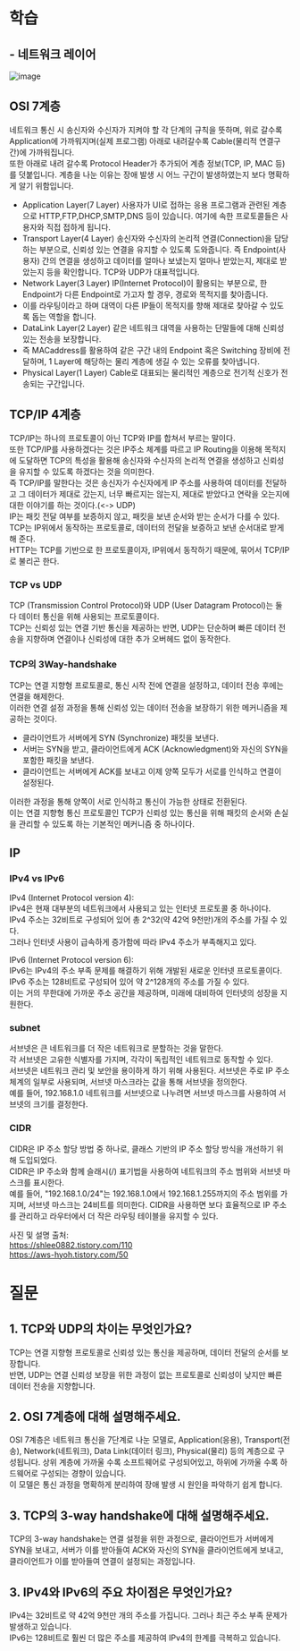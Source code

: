 # 학습
## - 네트워크 레이어
![image](https://github.com/dev-team-study/cs-study/assets/76809524/5311d57b-b207-4aa0-803e-9c392fd3aa6e)

## OSI 7계층
네트워크 통신 시 송신자와 수신자가 지켜야 할 각 단계의 규칙을 뜻하며, 위로 갈수록 Application에 가까워지며(실제 프로그램) 아래로 내려갈수록 Cable(물리적 연결구간)에 가까워집니다.    
또한 아래로 내려 갈수록 Protocol Header가 추가되어 계층 정보(TCP, IP, MAC 등)를 덧붙입니다. 계층을 나눈 이유는 장애 발생 시 어느 구간이 발생하였는지 보다 명확하게 알기 위함입니다.

- Application Layer(7 Layer)
사용자가 UI로 접하는 응용 프로그램과 관련된 계층으로 HTTP,FTP,DHCP,SMTP,DNS 등이 있습니다. 여기에 속한 프로토콜들은 사용자와 직접 접하게 됩니다.
- Transport Layer(4 Layer)
송신자와 수신자의 논리적 연결(Connection)을 담당하는 부분으로, 신뢰성 있는 연결을 유지할 수 있도록 도와줍니다. 즉 Endpoint(사용자) 간의 연결을 생성하고 데이터를 얼마나 보냈는지 얼마나 받았는지, 제대로 받았는지 등을 확인합니다. TCP와 UDP가 대표적입니다.
- Network Layer(3 Layer)
IP(Internet Protocol)이 활용되는 부분으로, 한 Endpoint가 다른 Endpoint로 가고자 할 경우, 경로와 목적지를 찾아줍니다.   
- 이를 라우팅이라고 하며 대역이 다른 IP들이 목적지를 향해 제대로 찾아갈 수 있도록 돕는 역할을 합니다.  
- DataLink Layer(2 Layer)
같은 네트워크 대역을 사용하는 단말들에 대해 신뢰성 있는 전송을 보장합니다.  
- 즉 MACaddress를 활용하여 같은 구간 내의 Endpoint 혹은 Switching 장비에 전달하며, 1 Layer에 해당하는 물리 계층에 생길 수 있는 오류를 찾아냅니다.  
- Physical Layer(1 Layer)
Cable로 대표되는 물리적인 계층으로 전기적 신호가 전송되는 구간입니다.

 

## TCP/IP 4계층
TCP/IP는 하나의 프로토콜이 아닌 TCP와 IP를 합쳐서 부르는 말이다.   
또한 TCP/IP를 사용하겠다는 것은 IP주소 체계를 따르고 IP Routing을 이용해 목적지에 도달하면 TCP의 특성을 활용해 송신자와 수신자의 논리적 연결을 생성하고 신뢰성을 유지할 수 있도록 하겠다는 것을 의미한다.   
즉 TCP/IP를 말한다는 것은 송신자가 수신자에게 IP 주소를 사용하여 데이터를 전달하고 그 데이터가 제대로 갔는지, 너무 빠르지는 않는지, 제대로 받았다고 연락을 오는지에 대한 이야기를 하는 것이다.(<-> UDP)    
IP는 패킷 전달 여부를 보증하지 않고, 패킷을 보낸 순서와 받는 순서가 다를 수 있다.  
TCP는 IP위에서 동작하는 프로토콜로, 데이터의 전달을 보증하고 보낸 순서대로 받게 해 준다.  
HTTP는 TCP를 기반으로 한 프로토콜이자, IP위에서 동작하기 때문에, 묶어서 TCP/IP로 불리곤 한다.

### TCP vs UDP
TCP (Transmission Control Protocol)와 UDP (User Datagram Protocol)는 둘 다 데이터 통신을 위해 사용되는 프로토콜이다.    
TCP는 신뢰성 있는 연결 기반 통신을 제공하는 반면, UDP는 단순하며 빠른 데이터 전송을 지향하며 연결이나 신뢰성에 대한 추가 오버헤드 없이 동작한다.  

### TCP의 3Way-handshake
TCP는 연결 지향형 프로토콜로, 통신 시작 전에 연결을 설정하고, 데이터 전송 후에는 연결을 해제한다.  
이러한 연결 설정 과정을 통해 신뢰성 있는 데이터 전송을 보장하기 위한 메커니즘을 제공하는 것이다.  

- 클라이언트가 서버에게 SYN (Synchronize) 패킷을 보낸다.
- 서버는 SYN을 받고, 클라이언트에게 ACK (Acknowledgment)와 자신의 SYN을 포함한 패킷을 보낸다.
- 클라이언트는 서버에게 ACK를 보내고 이제 양쪽 모두가 서로를 인식하고 연결이 설정된다.

이러한 과정을 통해 양쪽이 서로 인식하고 통신이 가능한 상태로 전환된다.  
이는 연결 지향형 통신 프로토콜인 TCP가 신뢰성 있는 통신을 위해 패킷의 순서와 손실을 관리할 수 있도록 하는 기본적인 메커니즘 중 하나이다.  
## IP
### IPv4 vs IPv6
IPv4 (Internet Protocol version 4):  
IPv4은 현재 대부분의 네트워크에서 사용되고 있는 인터넷 프로토콜 중 하나이다.  
IPv4 주소는 32비트로 구성되어 있어 총 2^32(약 42억 9천만)개의 주소를 가질 수 있다.  
그러나 인터넷 사용이 급속하게 증가함에 따라 IPv4 주소가 부족해지고 있다.  

IPv6 (Internet Protocol version 6):  
IPv6는 IPv4의 주소 부족 문제를 해결하기 위해 개발된 새로운 인터넷 프로토콜이다.  
IPv6 주소는 128비트로 구성되어 있어 약 2^128개의 주소를 가질 수 있다.  
이는 거의 무한대에 가까운 주소 공간을 제공하며, 미래에 대비하여 인터넷의 성장을 지원한다.  
### subnet
서브넷은 큰 네트워크를 더 작은 네트워크로 분할하는 것을 말한다.  
각 서브넷은 고유한 식별자를 가지며, 각각이 독립적인 네트워크로 동작할 수 있다.  
서브넷은 네트워크 관리 및 보안을 용이하게 하기 위해 사용된다.
서브넷은 주로 IP 주소 체계의 일부로 사용되며, 서브넷 마스크라는 값을 통해 서브넷을 정의한다.  
예를 들어, 192.168.1.0 네트워크를 서브넷으로 나누려면 서브넷 마스크를 사용하여 서브넷의 크기를 결정한다.  
### CIDR
CIDR은 IP 주소 할당 방법 중 하나로, 클래스 기반의 IP 주소 할당 방식을 개선하기 위해 도입되었다.  
CIDR은 IP 주소와 함께 슬래시(/) 표기법을 사용하여 네트워크의 주소 범위와 서브넷 마스크를 표시한다.  
예를 들어, "192.168.1.0/24"는 192.168.1.0에서 192.168.1.255까지의 주소 범위를 가지며, 서브넷 마스크는 24비트를 의미한다. CIDR을 사용하면 보다 효율적으로 IP 주소를 관리하고 라우터에서 더 작은 라우팅 테이블을 유지할 수 있다.  


사진 및 설명 출처:  
https://shlee0882.tistory.com/110  
https://aws-hyoh.tistory.com/50
# 질문
## 1. TCP와 UDP의 차이는 무엇인가요?
TCP는 연결 지향형 프로토콜로 신뢰성 있는 통신을 제공하며, 데이터 전달의 순서를 보장합니다.  
반면, UDP는 연결 신뢰성 보장을 위한 과정이 없는 프로토콜로 신뢰성이 낮지만 빠른 데이터 전송을 지향합니다.

## 2. OSI 7계층에 대해 설명해주세요.
OSI 7계층은 네트워크 통신을 7단계로 나눈 모델로, Application(응용), Transport(전송), Network(네트워크), Data Link(데이터 링크), Physical(물리) 등의 계층으로 구성됩니다.
상위 계층에 가까울 수록 소프트웨어로 구성되어있고, 하위에 가까울 수록 하드웨어로 구성되는 경향이 있습니다.  
이 모델은 통신 과정을 명확하게 분리하여 장애 발생 시 원인을 파악하기 쉽게 합니다.  


## 3. TCP의 3-way handshake에 대해 설명해주세요.
TCP의 3-way handshake는 연결 설정을 위한 과정으로, 클라이언트가 서버에게 SYN을 보내고, 서버가 이를 받아들여 ACK와 자신의 SYN을 클라이언트에게 보내고, 클라이언트가 이를 받아들여 연결이 설정되는 과정입니다.  

## 3. IPv4와 IPv6의 주요 차이점은 무엇인가요?
IPv4는 32비트로 약 42억 9천만 개의 주소를 가집니다. 그러나 최근 주소 부족 문제가 발생하고 있습니다.   
IPv6는 128비트로 훨씬 더 많은 주소를 제공하여 IPv4의 한계를 극복하고 있습니다.  
